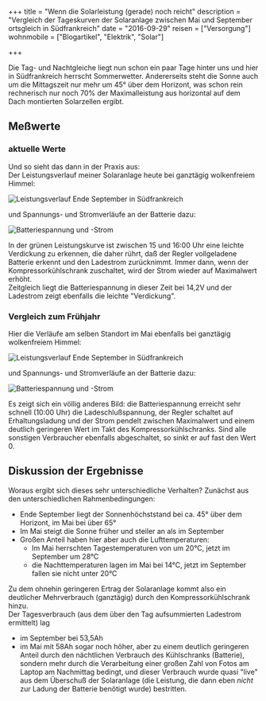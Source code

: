 +++
title 		= "Wenn die Solarleistung (gerade) noch reicht"
description = "Vergleich der Tageskurven der Solaranlage zwischen Mai und September ortsgleich in Südfrankreich"
date 		= "2016-09-29"
reisen   	= ["Versorgung"]
wohnmobile	= ["Blogartikel", "Elektrik", "Solar"]

+++

Die Tag- und Nachtgleiche liegt nun schon ein paar Tage hinter uns und hier in Südfrankreich herrscht Sommerwetter. Andererseits steht die Sonne auch um die Mittagszeit nur mehr um 45° über dem Horizont, was schon rein rechnerisch nur noch 70% der Maximalleistung aus horizontal auf dem Dach montierten Solarzellen ergibt.
<!--more-->

## Meßwerte
### aktuelle Werte
Und so sieht das dann in der Praxis aus:    
Der Leistungsverlauf meiner Solaranlage heute bei ganztägig wolkenfreiem Himmel:

![Leistungsverlauf Ende September in Südfrankreich](/bilder/2016-09/2016-09-29_04-00-00_solar3_leistung.png)

und Spannungs- und Stromverläufe an der Batterie dazu:

![Batteriespannung und -Strom](/bilder/2016-09/2016-09-29_04-00-00_solar1_batterie.png)

In der grünen Leistungskurve ist zwischen 15 und 16:00 Uhr eine leichte Verdickung zu erkennen, die daher rührt, daß der Regler vollgeladene Batterie erkennt und den Ladestrom zurücknimmt. Immer dann, wenn der Kompressorkühlschrank zuschaltet, wird der Strom wieder auf Maximalwert erhöht.    
Zeitgleich liegt die Batteriespannung in dieser Zeit bei 14,2V und der Ladestrom zeigt ebenfalls die leichte "Verdickung".

### Vergleich zum Frühjahr
Hier die Verläufe am selben Standort im Mai ebenfalls bei ganztägig wolkenfreiem Himmel:

![Leistungsverlauf Ende September in Südfrankreich](/bilder/2016-09/2016-05-20_04-00-00_solar3_leistung.png)

und Spannungs- und Stromverläufe an der Batterie dazu:

![Batteriespannung und -Strom](/bilder/2016-09/2016-05-20_04-00-00_solar1_batterie.png)

Es zeigt sich ein völlig anderes Bild: die Batteriespannung erreicht sehr schnell (10:00 Uhr) die Ladeschlußspannung, der Regler schaltet auf Erhaltungsladung und der Strom pendelt zwischen Maximalwert und einem deutlich geringeren Wert im Takt des Kompressorkühlschranks. Sind alle sonstigen Verbraucher ebenfalls abgeschaltet, so sinkt er auf fast den Wert 0.

## Diskussion der Ergebnisse
Woraus ergibt sich dieses sehr unterschiedliche Verhalten? Zunächst aus den unterschiedlichen Rahmenbedingungen:

- Ende September liegt der Sonnenhöchststand bei ca. 45° über dem Horizont, im Mai bei über 65°
- Im Mai steigt die Sonne früher und steiler an als im September
- Großen Anteil haben hier aber auch die Lufttemperaturen:
    - Im Mai herrschten Tagestemperaturen von um 20°C, jetzt im September um 28°C
    - die Nachttemperaturen lagen im Mai bei 14°C, jetzt im September fallen sie nicht unter 20°C

Zu dem ohnehin geringeren Ertrag der Solaranlage kommt also ein deutlicher Mehrverbrauch (ganztägig) durch den Kompressorkühlschrank hinzu.    
Der Tagesverbrauch (aus dem über den Tag aufsummierten Ladestrom ermittelt) lag
 
- im September bei 53,5Ah
- im Mai mit 58Ah sogar noch höher, aber zu einem deutlich geringeren Anteil durch den nächtlichen Verbrauch des Kühlschranks (Batterie), sondern mehr durch die Verarbeitung einer großen Zahl von Fotos am Laptop am Nachmittag bedingt, und dieser Verbrauch wurde quasi "live" aus dem Überschuß der Solaranlage (die Leistung, die dann eben _nicht_ zur Ladung der Batterie benötigt wurde) bestritten.